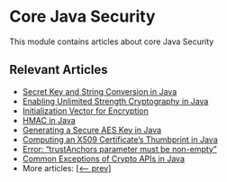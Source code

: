 # Core Java Security

This module contains articles about core Java Security

## Relevant Articles

- [Secret Key and String Conversion in Java](https://www.baeldung.com/java-secret-key-to-string)
- [Enabling Unlimited Strength Cryptography in Java](https://www.baeldung.com/jce-enable-unlimited-strength)
- [Initialization Vector for Encryption](https://www.baeldung.com/java-encryption-iv)
- [HMAC in Java](https://www.baeldung.com/java-hmac)
- [Generating a Secure AES Key in Java](https://www.baeldung.com/java-secure-aes-key)
- [Computing an X509 Certificate’s Thumbprint in Java](https://www.baeldung.com/java-x509-certificate-thumbprint)
- [Error: “trustAnchors parameter must be non-empty”](https://www.baeldung.com/java-trustanchors-parameter-must-be-non-empty)
- [Common Exceptions of Crypto APIs in Java](https://www.baeldung.com/java-crypto-apis-exceptions)
- More articles: [[<-- prev]](../core-java-security-2/README-zh.md)
